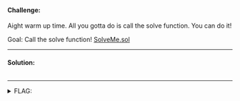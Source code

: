 #### Challenge:

Aight warm up time. All you gotta do is call the solve function. You can do it!

Goal: Call the solve function! [SolveMe.sol](./SolveMe.sol ":ignore")

---

#### Solution:

```bash
```

---

<details><summary>FLAG:</summary>

```
DUCTF{muM_1_did_a_blonkchain!}
```

</details>
<br/>
